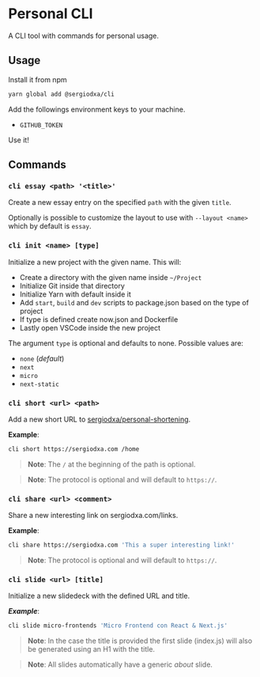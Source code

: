 # Personal CLI

A CLI tool with commands for personal usage.

## Usage

Install it from npm

```bash
yarn global add @sergiodxa/cli
```

Add the followings environment keys to your machine.

- `GITHUB_TOKEN`

Use it!

## Commands

### `cli essay <path> '<title>'`

Create a new essay entry on the specified `path` with the given `title`.

Optionally is possible to customize the layout to use with `--layout <name>` which by default is `essay`.

### `cli init <name> [type]`

Initialize a new project with the given name. This will:

- Create a directory with the given name inside `~/Project`
- Initialize Git inside that directory
- Initialize Yarn with default inside it
- Add `start`, `build` and `dev` scripts to package.json based on the type of project
- If type is defined create now.json and Dockerfile
- Lastly open VSCode inside the new project

The argument `type` is optional and defaults to none. Possible values are:

- `none` (_default_)
- `next`
- `micro`
- `next-static`

### `cli short <url> <path>`

Add a new short URL to [sergiodxa/personal-shortening](https://github.com/sergiodxa/personal-shortening).

**Example**:
```bash
cli short https://sergiodxa.com /home
```

> **Note**: The `/` at the beginning of the path is optional.

> **Note**: The protocol is optional and will default to `https://`.

### `cli share <url> <comment>`

Share a new interesting link on sergiodxa.com/links.

**Example**:
```bash
cli share https://sergiodxa.com 'This a super interesting link!'
```

> **Note**: The protocol is optional and will default to `https://`.

### `cli slide <url> [title]`

Initialize a new slidedeck with the defined URL and title.

***Example***:
```bash
cli slide micro-frontends 'Micro Frontend con React & Next.js'
```

> **Note**: In the case the title is provided the first slide (index.js) will also be generated using an H1 with the title.

> **Note**: All slides automatically have a generic _about_ slide.
